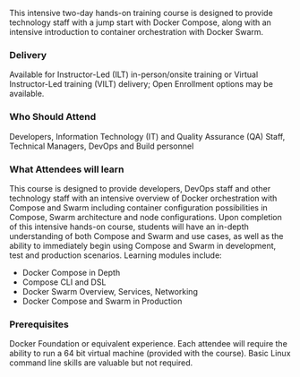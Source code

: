 <!-- Docker Orchestration with Compose and Swarm -->

This intensive two-day hands-on training course is designed to provide technology staff with a jump start with Docker Compose, along with an intensive introduction to container orchestration with Docker Swarm.

### Delivery

Available for Instructor-Led (ILT) in-person/onsite training or Virtual Instructor-Led training (VILT) delivery; Open Enrollment options may be available.


### Who Should Attend

Developers, Information Technology (IT) and Quality Assurance (QA) Staff, Technical Managers, DevOps and Build personnel


### What Attendees will learn

This course is designed to provide developers, DevOps staff and other technology staff with an intensive overview of
Docker orchestration with Compose and Swarm including container configuration possibilities in Compose, Swarm architecture and node configurations. Upon completion of this intensive hands-on course, students will have an in-depth understanding of both Compose and Swarm and use cases, as well as the ability to immediately begin using Compose and Swarm in development, test and production scenarios. Learning modules include:

- Docker Compose in Depth
- Compose CLI and DSL
- Docker Swarm Overview, Services, Networking
- Docker Compose and Swarm in Production


### Prerequisites

Docker Foundation or equivalent experience. Each attendee will require the ability to run a 64 bit virtual machine (provided with the course). Basic Linux command line skills are valuable but not required.
